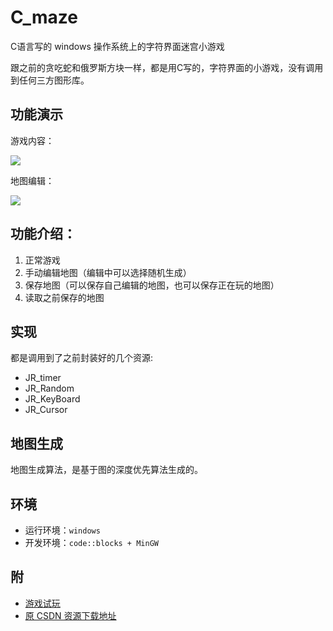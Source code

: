 # C_maze

C语言写的 windows 操作系统上的字符界面迷宫小游戏

跟之前的贪吃蛇和俄罗斯方块一样，都是用C写的，字符界面的小游戏，没有调用到任何三方图形库。

## 功能演示

游戏内容：

![](https://raw.githubusercontent.com/diamont1001/C_maze/master/docs/1.gif)

地图编辑：

![](https://raw.githubusercontent.com/diamont1001/C_maze/master/docs/2.gif)

## 功能介绍：

1. 正常游戏
2. 手动编辑地图（编辑中可以选择随机生成）
3. 保存地图（可以保存自己编辑的地图，也可以保存正在玩的地图）
4. 读取之前保存的地图

## 实现

都是调用到了之前封装好的几个资源:

- JR_timer
- JR_Random
- JR_KeyBoard
- JR_Cursor

## 地图生成

地图生成算法，是基于图的深度优先算法生成的。

## 环境

- 运行环境：`windows`
- 开发环境：`code::blocks + MinGW`

## 附

 - [游戏试玩](http://download.csdn.net/download/diamont1001/3171965)
 - [原 CSDN 资源下载地址](http://download.csdn.net/download/diamont1001/3171962)
 
